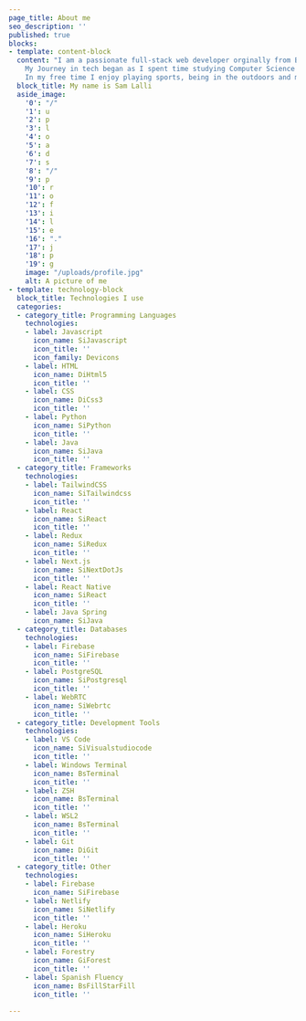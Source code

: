 ```yaml
---
page_title: About me
seo_description: ''
published: true
blocks:
- template: content-block
  content: "I am a passionate full-stack web developer orginally from Bountiful, UT. I have the desire to build cutting edge pieces of software that will help change the world.\n\n<br/>\n\n
    My Journey in tech began as I spent time studying Computer Science at Utah Valley University. During my time there I felt there had to be a faster, more practical way to learn these skills that I became so passionate about. I enrolled and graduated from [Lambda School](https://lambdaschool.com) in their Full-Stack Web Development program growing various technical and soft skills. I feel, at this time, that there is nothing that I cannot learn. I am really excited to continue and am always up for a new challenge that will help me learn and grow in my journey\n\n<br/>\n\n
    In my free time I enjoy playing sports, being in the outdoors and meeting new people."
  block_title: My name is Sam Lalli
  aside_image:
    '0': "/"
    '1': u
    '2': p
    '3': l
    '4': o
    '5': a
    '6': d
    '7': s
    '8': "/"
    '9': p
    '10': r
    '11': o
    '12': f
    '13': i
    '14': l
    '15': e
    '16': "."
    '17': j
    '18': p
    '19': g
    image: "/uploads/profile.jpg"
    alt: A picture of me
- template: technology-block
  block_title: Technologies I use
  categories:
  - category_title: Programming Languages
    technologies:
    - label: Javascript
      icon_name: SiJavascript
      icon_title: ''
      icon_family: Devicons
    - label: HTML
      icon_name: DiHtml5
      icon_title: ''
    - label: CSS
      icon_name: DiCss3
      icon_title: ''
    - label: Python
      icon_name: SiPython
      icon_title: ''
    - label: Java
      icon_name: SiJava
      icon_title: ''
  - category_title: Frameworks
    technologies:
    - label: TailwindCSS
      icon_name: SiTailwindcss
      icon_title: ''
    - label: React
      icon_name: SiReact
      icon_title: ''
    - label: Redux
      icon_name: SiRedux
      icon_title: ''
    - label: Next.js
      icon_name: SiNextDotJs
      icon_title: ''
    - label: React Native
      icon_name: SiReact
      icon_title: ''
    - label: Java Spring
      icon_name: SiJava
  - category_title: Databases
    technologies:
    - label: Firebase
      icon_name: SiFirebase
      icon_title: ''
    - label: PostgreSQL
      icon_name: SiPostgresql
      icon_title: ''
    - label: WebRTC
      icon_name: SiWebrtc
      icon_title: ''
  - category_title: Development Tools
    technologies:
    - label: VS Code
      icon_name: SiVisualstudiocode
      icon_title: ''
    - label: Windows Terminal
      icon_name: BsTerminal
      icon_title: ''
    - label: ZSH
      icon_name: BsTerminal
      icon_title: ''
    - label: WSL2
      icon_name: BsTerminal
      icon_title: ''
    - label: Git
      icon_name: DiGit
      icon_title: ''
  - category_title: Other
    technologies:
    - label: Firebase
      icon_name: SiFirebase
    - label: Netlify
      icon_name: SiNetlify
      icon_title: ''
    - label: Heroku
      icon_name: SiHeroku
      icon_title: ''
    - label: Forestry
      icon_name: GiForest
      icon_title: ''
    - label: Spanish Fluency
      icon_name: BsFillStarFill
      icon_title: ''
    
---
```

